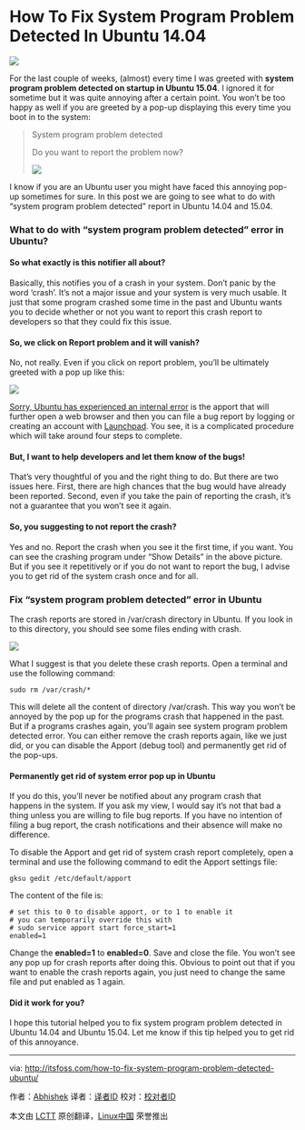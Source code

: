 How To Fix System Program Problem Detected In Ubuntu 14.04
================================================================================
![](http://itsfoss.itsfoss.netdna-cdn.com/wp-content/uploads/2015/07/system_program_Problem_detected.jpeg)

For the last couple of weeks, (almost) every time I was greeted with **system program problem detected on startup in Ubuntu 15.04**. I ignored it for sometime but it was quite annoying after a certain point. You won’t be too happy as well if you are greeted by a pop-up displaying this every time you boot in to the system:

> System program problem detected
> 
> Do you want to report the problem now?
> 
> ![](http://itsfoss.itsfoss.netdna-cdn.com/wp-content/uploads/2015/07/System_Program_Problem_Detected.png)

I know if you are an Ubuntu user you might have faced this annoying pop-up sometimes for sure. In this post we are going to see what to do with “system program problem detected” report in Ubuntu 14.04 and 15.04.

### What to do with “system program problem detected” error in Ubuntu? ###

#### So what exactly is this notifier all about? ####

Basically, this notifies you of a crash in your system. Don’t panic by the word ‘crash’. It’s not a major issue and your system is very much usable. It just that some program crashed some time in the past and Ubuntu wants you to decide whether or not you want to report this crash report to developers so that they could fix this issue.

#### So, we click on Report problem and it will vanish? ####

No, not really. Even if you click on report problem, you’ll be ultimately greeted with a pop up like this:

![](http://itsfoss.itsfoss.netdna-cdn.com/wp-content/uploads/2015/07/Ubuntu_Internal_error.png)

[Sorry, Ubuntu has experienced an internal error][1] is the apport that will further open a web browser and then you can file a bug report by logging or creating an account with [Launchpad][2]. You see, it is a complicated procedure which will take around four steps to complete.

#### But, I want to help developers and let them know of the bugs! ####

That’s very thoughtful of you and the right thing to do. But there are two issues here. First, there are high chances that the bug would have already been reported. Second, even if you take the pain of reporting the crash, it’s not a guarantee that you won’t see it again.

#### So, you suggesting to not report the crash? ####

Yes and no. Report the crash when you see it the first time, if you want. You can see the crashing program under “Show Details” in the above picture. But if you see it repetitively or if you do not want to report the bug, I advise you to get rid of the system crash once and for all.

### Fix “system program problem detected” error in Ubuntu ###

The crash reports are stored in /var/crash directory in Ubuntu. If you look in to this directory, you should see some files ending with crash.

![](http://itsfoss.itsfoss.netdna-cdn.com/wp-content/uploads/2015/07/Crash_reports_Ubuntu.jpeg)

What I suggest is that you delete these crash reports. Open a terminal and use the following command:

    sudo rm /var/crash/*

This will delete all the content of directory /var/crash. This way you won’t be annoyed by the pop up for the programs crash that happened in the past. But if a programs crashes again, you’ll again see system program problem detected error. You can either remove the crash reports again, like we just did, or you can disable the Apport (debug tool) and permanently get rid of the pop-ups.

#### Permanently get rid of system error pop up in Ubuntu ####

If you do this, you’ll never be notified about any program crash that happens in the system. If you ask my view, I would say it’s not that bad a thing unless you are willing to file bug reports. If you have no intention of filing a bug report, the crash notifications and their absence will make no difference.

To disable the Apport and get rid of system crash report completely, open a terminal and use the following command to edit the Apport settings file:

    gksu gedit /etc/default/apport

The content of the file is:

    # set this to 0 to disable apport, or to 1 to enable it
    # you can temporarily override this with
    # sudo service apport start force_start=1
    enabled=1

Change the **enabled=1** to **enabled=0**. Save and close the file. You won’t see any pop up for crash reports after doing this. Obvious to point out that if you want to enable the crash reports again, you just need to change the same file and put enabled as 1 again.

#### Did it work for you? ####

I hope this tutorial helped you to fix system program problem detected in Ubuntu 14.04 and Ubuntu 15.04. Let me know if this tip helped you to get rid of this annoyance.

--------------------------------------------------------------------------------

via: http://itsfoss.com/how-to-fix-system-program-problem-detected-ubuntu/

作者：[Abhishek][a]
译者：[译者ID](https://github.com/译者ID)
校对：[校对者ID](https://github.com/校对者ID)

本文由 [LCTT](https://github.com/LCTT/TranslateProject) 原创翻译，[Linux中国](https://linux.cn/) 荣誉推出

[a]:http://itsfoss.com/author/abhishek/
[1]:http://itsfoss.com/how-to-solve-sorry-ubuntu-12-04-has-experienced-an-internal-error/
[2]:https://launchpad.net/